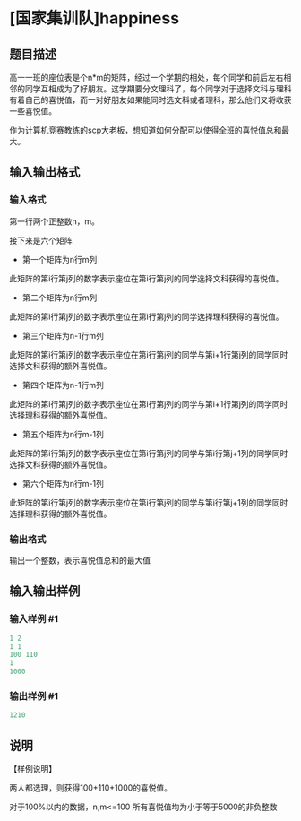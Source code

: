 # [国家集训队]happiness

## 题目描述

高一一班的座位表是个n\*m的矩阵，经过一个学期的相处，每个同学和前后左右相邻的同学互相成为了好朋友。这学期要分文理科了，每个同学对于选择文科与理科有着自己的喜悦值，而一对好朋友如果能同时选文科或者理科，那么他们又将收获一些喜悦值。

作为计算机竞赛教练的scp大老板，想知道如何分配可以使得全班的喜悦值总和最大。

## 输入输出格式

### 输入格式

第一行两个正整数n，m。

接下来是六个矩阵

- 第一个矩阵为n行m列

此矩阵的第i行第j列的数字表示座位在第i行第j列的同学选择文科获得的喜悦值。

- 第二个矩阵为n行m列

此矩阵的第i行第j列的数字表示座位在第i行第j列的同学选择理科获得的喜悦值。

- 第三个矩阵为n-1行m列

此矩阵的第i行第j列的数字表示座位在第i行第j列的同学与第i+1行第j列的同学同时选择文科获得的额外喜悦值。

- 第四个矩阵为n-1行m列

此矩阵的第i行第j列的数字表示座位在第i行第j列的同学与第i+1行第j列的同学同时选择理科获得的额外喜悦值。

- 第五个矩阵为n行m-1列

此矩阵的第i行第j列的数字表示座位在第i行第j列的同学与第i行第j+1列的同学同时选择文科获得的额外喜悦值。

- 第六个矩阵为n行m-1列

此矩阵的第i行第j列的数字表示座位在第i行第j列的同学与第i行第j+1列的同学同时选择理科获得的额外喜悦值。

### 输出格式

输出一个整数，表示喜悦值总和的最大值

## 输入输出样例

### 输入样例 #1

```cpp
1 2
1 1
100 110
1
1000
```


### 输出样例 #1

```cpp
1210

```
## 说明

【样例说明】

两人都选理，则获得100+110+1000的喜悦值。

对于100%以内的数据，n,m<=100 所有喜悦值均为小于等于5000的非负整数

